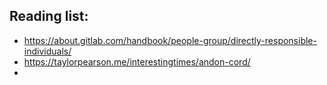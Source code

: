 

## Reading list:

* https://about.gitlab.com/handbook/people-group/directly-responsible-individuals/
* https://taylorpearson.me/interestingtimes/andon-cord/
* 
